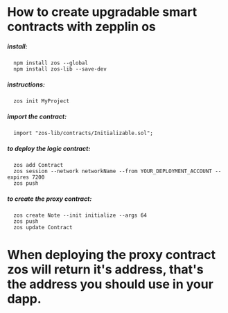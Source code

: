 # How to create upgradable smart contracts with zepplin os

##### install:
```
  npm install zos --global
  npm install zos-lib --save-dev
```

##### instructions:
```
  zos init MyProject
```

##### import the contract:
```
  import "zos-lib/contracts/Initializable.sol";
```

##### to deploy the logic contract:
``` 
  zos add Contract
  zos session --network networkName --from YOUR_DEPLOYMENT_ACCOUNT --expires 7200
  zos push
```

 ##### to create the proxy contract:
``` 
  zos create Note --init initialize --args 64
  zos push
  zos update Contract
```

# When deploying the proxy contract zos will return it's address, that's the address you should use in your dapp.
